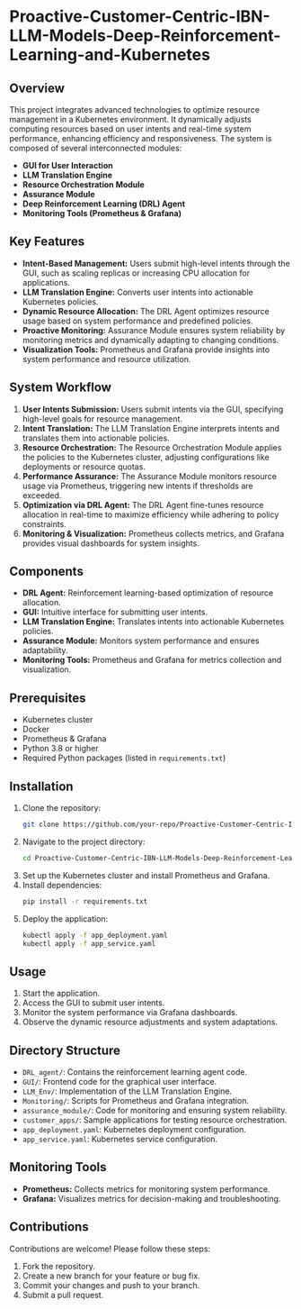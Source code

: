 
# Proactive-Customer-Centric-IBN-LLM-Models-Deep-Reinforcement-Learning-and-Kubernetes

## Overview

This project integrates advanced technologies to optimize resource management in a Kubernetes environment. It dynamically adjusts computing resources based on user intents and real-time system performance, enhancing efficiency and responsiveness. The system is composed of several interconnected modules: 

- **GUI for User Interaction**
- **LLM Translation Engine**
- **Resource Orchestration Module**
- **Assurance Module**
- **Deep Reinforcement Learning (DRL) Agent**
- **Monitoring Tools (Prometheus & Grafana)**

## Key Features

- **Intent-Based Management:** Users submit high-level intents through the GUI, such as scaling replicas or increasing CPU allocation for applications.
- **LLM Translation Engine:** Converts user intents into actionable Kubernetes policies.
- **Dynamic Resource Allocation:** The DRL Agent optimizes resource usage based on system performance and predefined policies.
- **Proactive Monitoring:** Assurance Module ensures system reliability by monitoring metrics and dynamically adapting to changing conditions.
- **Visualization Tools:** Prometheus and Grafana provide insights into system performance and resource utilization.

## System Workflow

1. **User Intents Submission:** Users submit intents via the GUI, specifying high-level goals for resource management.
2. **Intent Translation:** The LLM Translation Engine interprets intents and translates them into actionable policies.
3. **Resource Orchestration:** The Resource Orchestration Module applies the policies to the Kubernetes cluster, adjusting configurations like deployments or resource quotas.
4. **Performance Assurance:** The Assurance Module monitors resource usage via Prometheus, triggering new intents if thresholds are exceeded.
5. **Optimization via DRL Agent:** The DRL Agent fine-tunes resource allocation in real-time to maximize efficiency while adhering to policy constraints.
6. **Monitoring & Visualization:** Prometheus collects metrics, and Grafana provides visual dashboards for system insights.

## Components

- **DRL Agent:** Reinforcement learning-based optimization of resource allocation.
- **GUI:** Intuitive interface for submitting user intents.
- **LLM Translation Engine:** Translates intents into actionable Kubernetes policies.
- **Assurance Module:** Monitors system performance and ensures adaptability.
- **Monitoring Tools:** Prometheus and Grafana for metrics collection and visualization.

## Prerequisites

- Kubernetes cluster
- Docker
- Prometheus & Grafana
- Python 3.8 or higher
- Required Python packages (listed in `requirements.txt`)

## Installation

1. Clone the repository:
   ```bash
   git clone https://github.com/your-repo/Proactive-Customer-Centric-IBN-LLM-Models-Deep-Reinforcement-Learning-and-Kubernetes.git
   ```
2. Navigate to the project directory:
   ```bash
   cd Proactive-Customer-Centric-IBN-LLM-Models-Deep-Reinforcement-Learning-and-Kubernetes
   ```
3. Set up the Kubernetes cluster and install Prometheus and Grafana.
4. Install dependencies:
   ```bash
   pip install -r requirements.txt
   ```
5. Deploy the application:
   ```bash
   kubectl apply -f app_deployment.yaml
   kubectl apply -f app_service.yaml
   ```

## Usage

1. Start the application.
2. Access the GUI to submit user intents.
3. Monitor the system performance via Grafana dashboards.
4. Observe the dynamic resource adjustments and system adaptations.

## Directory Structure

- `DRL_agent/`: Contains the reinforcement learning agent code.
- `GUI/`: Frontend code for the graphical user interface.
- `LLM_Env/`: Implementation of the LLM Translation Engine.
- `Monitoring/`: Scripts for Prometheus and Grafana integration.
- `assurance_module/`: Code for monitoring and ensuring system reliability.
- `customer_apps/`: Sample applications for testing resource orchestration.
- `app_deployment.yaml`: Kubernetes deployment configuration.
- `app_service.yaml`: Kubernetes service configuration.

## Monitoring Tools

- **Prometheus:** Collects metrics for monitoring system performance.
- **Grafana:** Visualizes metrics for decision-making and troubleshooting.

## Contributions

Contributions are welcome! Please follow these steps:

1. Fork the repository.
2. Create a new branch for your feature or bug fix.
3. Commit your changes and push to your branch.
4. Submit a pull request.
